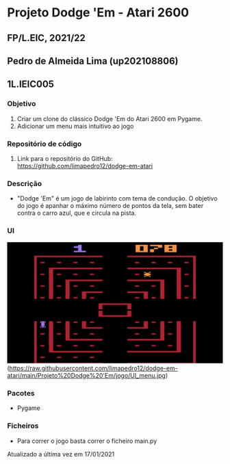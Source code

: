 # Projeto Dodge 'Em - Atari 2600
## FP/L.EIC, 2021/22
## Pedro de Almeida Lima (up202108806)
## 1L.IEIC005

### Objetivo

1. Criar um clone do clássico Dodge 'Em do Atari 2600 em Pygame.
2. Adicionar um menu mais intuitivo ao jogo

### Repositório de código

1) Link para o repositório do GitHub: https://github.com/limapedro12/dodge-em-atari

### Descrição

- "Dodge 'Em" é um jogo de labirinto com tema de condução. O objetivo do jogo é apanhar o máximo número de pontos da tela, sem bater contra o carro azul, que e circula na pista.

### UI

![UI](https://raw.githubusercontent.com/limapedro12/dodge-em-atari/main/Projeto%20Dodge%20'Em/jogo/UI.jpg)
(https://raw.githubusercontent.com/limapedro12/dodge-em-atari/main/Projeto%20Dodge%20'Em/jogo/UI_menu.jpg)

### Pacotes

- Pygame

### Ficheiros
- Para correr o jogo basta correr o ficheiro main.py

Atualizado a última vez em 17/01/2021
